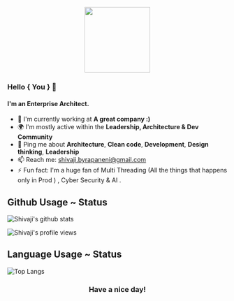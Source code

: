 
<p align="center">
<img src="https://raw.githubusercontent.com/PokeAPI/sprites/master/sprites/pokemon/4.png" width="150" height="150">

### Hello { You } 👋

#### I'm an Enterprise Architect.

- 🏢 I'm currently working at **A great company :)**
- 🌍 I'm mostly active within the **Leadership, Architecture & Dev Community**
- 💬 Ping me about **Architecture**, **Clean code**,  **Development**, **Design thinking**, **Leadership**
- 📫 Reach me: [shivaji.byrapaneni@gmail.com](mailto:shivaji.byrapaneni@gmail.com)
- ⚡️ Fun fact: I'm a huge fan of Multi Threading (All the things that happens only in Prod ) , Cyber Security & AI .

## Github Usage ~ Status 
![Shivaji's github stats](https://github-readme-stats.vercel.app/api?username=byrash&show_icons=true&hide_border=true&theme=dark&private=true)   

![Shivaji's profile views](https://komarev.com/ghpvc/?username=byrash&&style=flat-square")

## Language Usage ~ Status
![Top Langs](https://github-readme-stats.vercel.app/api/top-langs/?username=byrash&layout=compact&theme=dark&show_icons=true&hide_border=true&private=true)

</p>
<h3 align="center">Have a nice day!</h3>
